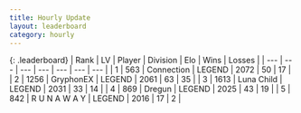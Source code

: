 ```yaml
---
title: Hourly Update
layout: leaderboard
category: hourly
---
```


{: .leaderboard}
| Rank | LV | Player | Division | Elo | Wins | Losses |
| --- | --- | --- | --- | --- | --- | --- |
| <span data-change="0">1</span> | 563 | <span title="ID: 539711">Connection</span> | LEGEND | <span data-change="0">2072</span> | <span data-change="0">50</span> | <span data-change="0">17</span> |
| <span data-change="0">2</span> | 1256 | <span title="ID: 315148">GryphonEX</span> | LEGEND | <span data-change="0">2061</span> | <span data-change="0">63</span> | <span data-change="0">35</span> |
| <span data-change="1">3</span> | 1613 | <span title="ID: 164871">Luna Child</span> | LEGEND | <span data-change="4">2031</span> | <span data-change="2">33</span> | <span data-change="1">14</span> |
| <span data-change="-1">4</span> | 869 | <span title="ID: 337810">Dregun</span> | LEGEND | <span data-change="-27">2025</span> | <span data-change="1">43</span> | <span data-change="3">19</span> |
| <span data-change="0">5</span> | 842 | <span title="ID: 66144">R U N A W A Y</span> | LEGEND | <span data-change="0">2016</span> | <span data-change="0">17</span> | <span data-change="0">2</span> |